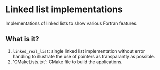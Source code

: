 # Linked list implementations

Implementations of linked lists to show various Fortran features.

## What is it?

1. `linked_real_list`: single linked list implementation without error handling
   to illustrate the use of pointers as transparantly as possible.
1. 'CMakeLists.txt`: CMake file to build the applications.
